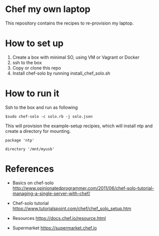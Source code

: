 # Chef my own laptop

This repository contains the recipes to re-provision my laptop.


# How to set up 

1. Create a box with minimal SO, using VM or Vagrant or Docker
2. ssh to the box
3. Copy or clone this repo 
4. Install chef-solo by running install_chef_solo.sh


# How to run it

Ssh to the box and run as following
```
$sudo chef-solo -c solo.rb -j solo.json
```


This will provision the example-setup recipies, which will install ntp and create
a directory for mounting.

```
package 'ntp'

directory '/mnt/myusb'

```




# References

- Basics on chef-solo
http://www.opinionatedprogrammer.com/2011/06/chef-solo-tutorial-managing-a-single-server-with-chef/

- Chef-solo tutorial
https://www.tutorialspoint.com/chef/chef_solo_setup.htm


- Resources
https://docs.chef.io/resource.html

- Supermarket
https://supermarket.chef.io
